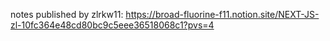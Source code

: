 notes published by zlrkw11:
https://broad-fluorine-f11.notion.site/NEXT-JS-zl-10fc364e48cd80bc9c5eee36518068c1?pvs=4
